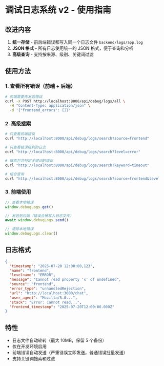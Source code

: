 # 调试日志系统 v2 - 使用指南

## 改进内容

1. **统一存储** - 前后端错误都写入同一个日志文件 `backend/logs/app.log`
2. **JSON 格式** - 所有日志使用统一的 JSON 格式，便于查询和分析
3. **高级查询** - 支持按来源、级别、关键词过滤

## 使用方法

### 1. 查看所有错误（前端 + 后端）

```bash
# 前端需要先发送错误
curl -X POST http://localhost:8000/api/debug/logs/all \
  -H "Content-Type: application/json" \
  -d '{"frontend_errors": []}'
```

### 2. 高级搜索

```bash
# 只查看前端错误
curl "http://localhost:8000/api/debug/logs/search?source=frontend"

# 只查看错误级别的日志
curl "http://localhost:8000/api/debug/logs/search?level=error"

# 搜索包含特定关键词的错误
curl "http://localhost:8000/api/debug/logs/search?keyword=timeout"

# 组合查询
curl "http://localhost:8000/api/debug/logs/search?source=frontend&level=error&limit=50"
```

### 3. 前端使用

```javascript
// 查看本地错误
window.debugLogs.get()

// 发送到后端（错误会被写入日志文件）
await window.debugLogs.send()

// 清除本地错误
window.debugLogs.clear()
```

## 日志格式

```json
{
  "timestamp": "2025-07-20 12:00:00,123",
  "name": "frontend",
  "levelname": "ERROR",
  "message": "Cannot read property 'x' of undefined",
  "source": "frontend",
  "error_type": "unhandledRejection",
  "url": "http://localhost:3000/chat",
  "user_agent": "Mozilla/5.0...",
  "stack": "Error: Cannot read...",
  "frontend_timestamp": "2025-07-20T12:00:00.000Z"
}
```

## 特性

- 日志文件自动轮转（最大 10MB，保留 5 个备份）
- 仅在开发环境启用
- 前端错误自动发送（严重错误立即发送，普通错误批量发送）
- 支持关键词搜索和过滤